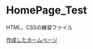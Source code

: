 # HomePage_Test
HTML，CSSの練習ファイル


[作成したホームページ](https://ouchitakeru.github.io/HomePage_Test.github.io/)
